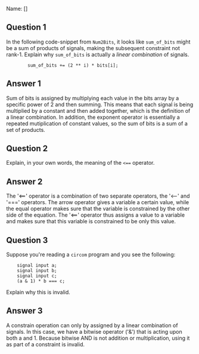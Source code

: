 Name: []

## Question 1

In the following code-snippet from `Num2Bits`, it looks like `sum_of_bits`
might be a sum of products of signals, making the subsequent constraint not
rank-1. Explain why `sum_of_bits` is actually a _linear combination_ of
signals.

```
        sum_of_bits += (2 ** i) * bits[i];
```

## Answer 1
Sum of bits is assigned by multiplying each value in the bits array by a 
specific power of 2 and then summing. This means that each signal is being
multiplied by a constant and then added together, which is the definition
of a linear combination. In addition, the exponent operator is essentially
a repeated mutiplication of constant values, so the sum of bits is a sum
of a set of products.


## Question 2

Explain, in your own words, the meaning of the `<==` operator.

## Answer 2
The '<==' operator is a combination of two separate operators, the '<--' and
'===' operators. The arrow operator gives a variable a certain value, while
the equal operator makes sure that the variable is constrained by the other 
side of the equation. The '<==' operator thus assigns a value to a variable
and makes sure that this variable is constrained to be only this value.


## Question 3

Suppose you're reading a `circom` program and you see the following:

```
    signal input a;
    signal input b;
    signal input c;
    (a & 1) * b === c;
```

Explain why this is invalid.

## Answer 3
A constrain operation can only by assigned by a linear combination of signals. In this case, we have a bitwise operator ('&') that is acting
upon both a and 1. Because bitwise AND is not addition or multiplication,
using it as part of a constraint is invalid.

